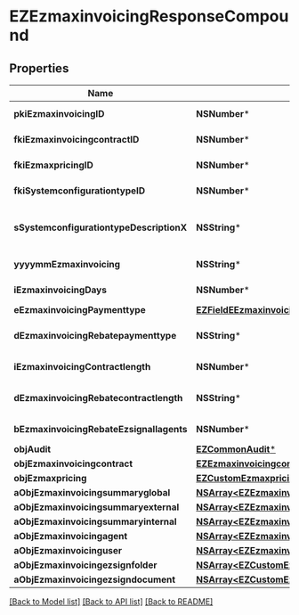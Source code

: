 # EZEzmaxinvoicingResponseCompound

## Properties
Name | Type | Description | Notes
------------ | ------------- | ------------- | -------------
**pkiEzmaxinvoicingID** | **NSNumber*** | The unique ID of the Ezmaxinvoicing | [optional] 
**fkiEzmaxinvoicingcontractID** | **NSNumber*** | The unique ID of the Ezmaxinvoicingcontract | 
**fkiEzmaxpricingID** | **NSNumber*** | The unique ID of the Ezmaxpricing | 
**fkiSystemconfigurationtypeID** | **NSNumber*** | The unique ID of the Systemconfigurationtype | 
**sSystemconfigurationtypeDescriptionX** | **NSString*** | The description of the Systemconfigurationtype in the language of the requester | 
**yyyymmEzmaxinvoicing** | **NSString*** | The YYYYMM period of the Ezmaxinvoicing | 
**iEzmaxinvoicingDays** | **NSNumber*** | The number of days invoiced | 
**eEzmaxinvoicingPaymenttype** | [**EZFieldEEzmaxinvoicingPaymenttype***](EZFieldEEzmaxinvoicingPaymenttype.md) |  | 
**dEzmaxinvoicingRebatepaymenttype** | **NSString*** | The percentage of rebate depending of the payment type | 
**iEzmaxinvoicingContractlength** | **NSNumber*** | The length of the contract in years | 
**dEzmaxinvoicingRebatecontractlength** | **NSString*** | The percentage of rebate depending of the contract length | 
**bEzmaxinvoicingRebateEzsignallagents** | **NSNumber*** | Whether the rebate for eZsign is for all agents | 
**objAudit** | [**EZCommonAudit***](EZCommonAudit.md) |  | [optional] 
**objEzmaxinvoicingcontract** | [**EZEzmaxinvoicingcontractResponseCompound***](EZEzmaxinvoicingcontractResponseCompound.md) |  | 
**objEzmaxpricing** | [**EZCustomEzmaxpricingResponse***](EZCustomEzmaxpricingResponse.md) |  | 
**aObjEzmaxinvoicingsummaryglobal** | [**NSArray&lt;EZEzmaxinvoicingsummaryglobalResponseCompound&gt;***](EZEzmaxinvoicingsummaryglobalResponseCompound.md) |  | 
**aObjEzmaxinvoicingsummaryexternal** | [**NSArray&lt;EZEzmaxinvoicingsummaryexternalResponseCompound&gt;***](EZEzmaxinvoicingsummaryexternalResponseCompound.md) |  | 
**aObjEzmaxinvoicingsummaryinternal** | [**NSArray&lt;EZEzmaxinvoicingsummaryinternalResponseCompound&gt;***](EZEzmaxinvoicingsummaryinternalResponseCompound.md) |  | 
**aObjEzmaxinvoicingagent** | [**NSArray&lt;EZEzmaxinvoicingagentResponseCompound&gt;***](EZEzmaxinvoicingagentResponseCompound.md) |  | 
**aObjEzmaxinvoicinguser** | [**NSArray&lt;EZEzmaxinvoicinguserResponseCompound&gt;***](EZEzmaxinvoicinguserResponseCompound.md) |  | 
**aObjEzmaxinvoicingezsignfolder** | [**NSArray&lt;EZCustomEzmaxinvoicingEzsignfolderResponse&gt;***](EZCustomEzmaxinvoicingEzsignfolderResponse.md) |  | 
**aObjEzmaxinvoicingezsigndocument** | [**NSArray&lt;EZCustomEzmaxinvoicingEzsigndocumentResponse&gt;***](EZCustomEzmaxinvoicingEzsigndocumentResponse.md) |  | 

[[Back to Model list]](../README.md#documentation-for-models) [[Back to API list]](../README.md#documentation-for-api-endpoints) [[Back to README]](../README.md)


